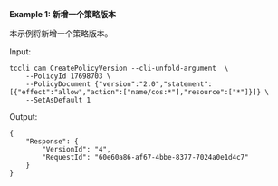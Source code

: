 **Example 1: 新增一个策略版本**

本示例将新增一个策略版本。

Input: 

```
tccli cam CreatePolicyVersion --cli-unfold-argument  \
    --PolicyId 17698703 \
    --PolicyDocument {"version":"2.0","statement":[{"effect":"allow","action":["name/cos:*"],"resource":["*"]}]} \
    --SetAsDefault 1
```

Output: 
```
{
    "Response": {
        "VersionId": "4",
        "RequestId": "60e60a86-af67-4bbe-8377-7024a0e1d4c7"
    }
}
```

